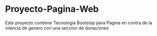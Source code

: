 # Proyecto-Pagina-Web
Este proyecto contiene Tecnologia Bootstap para Pagina en contra de la vilencia de genero con una seccion de donaciones

